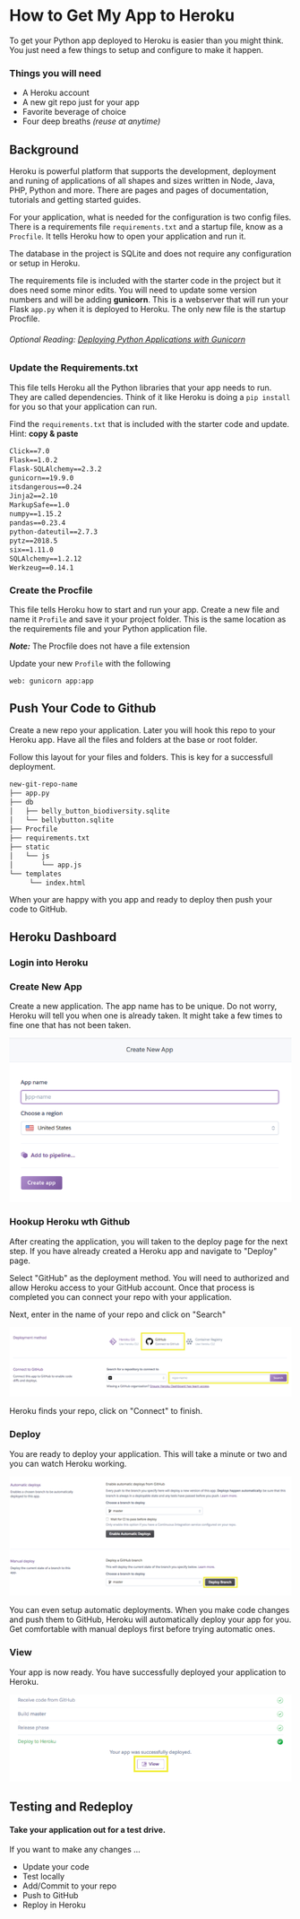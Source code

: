 # How to Get My App to Heroku

To get your Python app deployed to Heroku is easier than you might think.  You just need a few things to setup and configure to make it happen.

### Things you will need
- A Heroku account
- A new git repo just for your app
- Favorite beverage of choice
- Four deep breaths *(reuse at anytime)*

## Background

Heroku is powerful platform that supports the development, deployment and runing of applications of all shapes and sizes written in Node, Java, PHP, Python and more.  There are pages and pages of documentation, tutorials and getting started guides.

For your application, what is needed for the configuration is two config files.  There is a requirements file ```requirements.txt``` and a startup file, know as a ```Procfile```. It tells Heroku how to open your application and run it.

The database in the project is SQLite and does not require any configuration or setup in Heroku.

The requirements file is included with the starter code in the project but it does need some minor edits.  You will need to update some version numbers and will be adding **gunicorn**.  This is a webserver that will run your Flask ```app.py``` when it is deployed to Heroku. The only new file is the startup Procfile.

###### Optional Reading: [Deploying Python Applications with Gunicorn](https://devcenter.heroku.com/articles/python-gunicorn)

### Update the Requirements.txt

This file tells Heroku all the Python libraries that your app needs to run.  They are called dependencies.  Think of it like Heroku is doing a ```pip install``` for you so that your application can run.

Find the ```requirements.txt``` that is included with the starter code and update.  Hint: ****copy & paste****

```
Click==7.0
Flask==1.0.2
Flask-SQLAlchemy==2.3.2
gunicorn==19.9.0
itsdangerous==0.24
Jinja2==2.10
MarkupSafe==1.0
numpy==1.15.2
pandas==0.23.4
python-dateutil==2.7.3
pytz==2018.5
six==1.11.0
SQLAlchemy==1.2.12
Werkzeug==0.14.1
```

### Create the Procfile

This file tells Heroku how to start and run your app.  Create a new file and name it ```Profile``` and save it your project folder.  This is the same location as the requirements file and your Python application file.

***Note:*** The Procfile does not have a file extension

Update your new ```Profile``` with the following

```
web: gunicorn app:app
```

## Push Your Code to Github

Create a new repo your application.  Later you will hook this repo to your Heroku app.  Have all the files and folders at the base or root folder.

Follow this layout for your files and folders.  This is key for a successfull deployment.

```
new-git-repo-name
├── app.py
├── db
│   ├── belly_button_biodiversity.sqlite
│   └── bellybutton.sqlite
├── Procfile
├── requirements.txt
├── static
│   └── js
│       └── app.js
└── templates
     └── index.html
```

When your are happy with you app and ready to deploy then push your code to GitHub.

## Heroku Dashboard

### Login into Heroku

### Create New App

Create a new application.  The app name has to be unique.  Do not worry, Heroku will tell you when one is already taken.  It might take a few times to fine one that has not been taken.

![](01-to-heroku.png)

### Hookup Heroku wth Github

After creating the application, you will taken to the deploy page for the next step.  If you have already created a Heroku app and navigate to "Deploy" page.

Select "GitHub" as the deployment method. You will need to authorized and allow Heroku access to your GitHub account.  Once that process is completed you can connect your repo with your application.

Next, enter in the name of your repo and click on "Search"

![](02-to-heroku.png)

Heroku finds your repo, click on "Connect" to finish.

### Deploy

You are ready to deploy your application.  This will take a minute or two and you can watch Heroku working.  

![](03-to-heroku.png)

You can even setup automatic deployments.  When you make code changes and push them to GitHub, Heroku will automatically deploy your app for you.  Get comfortable with manual deploys first before trying automatic ones.

### View

Your app is now ready.  You have successfully deployed your application to Heroku.

![](04-to-heroku.png)


## Testing and Redeploy

#### Take your application out for a test drive.

If you want to make any changes ...

- Update your code
- Test locally
- Add/Commit to your repo
- Push to GitHub
- Reploy in Heroku
